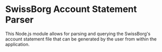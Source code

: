 # SwissBorg Account Statement Parser

This Node.js module allows for parsing and querying the SwissBorg's account statement file that can be generated by the user from within the application.

